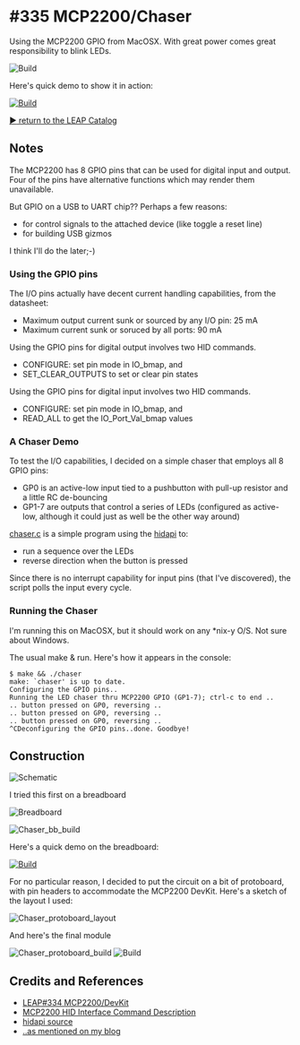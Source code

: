 # #335 MCP2200/Chaser

Using the MCP2200 GPIO from MacOSX. With great power comes great responsibility to blink LEDs.

![Build](./assets/Chaser_build.jpg?raw=true)

Here's quick demo to show it in action:

[![Build](https://img.youtube.com/vi/QD8XAKR6MQo/0.jpg)](https://www.youtube.com/watch?v=QD8XAKR6MQo)

[:arrow_forward: return to the LEAP Catalog](https://leap.tardate.com)

## Notes

The MCP2200 has 8 GPIO pins that can be used for digital input and output.
Four of the pins have alternative functions which may render them unavailable.

But GPIO on a USB to UART chip?? Perhaps a few reasons:

* for control signals to the attached device (like toggle a reset line)
* for building USB gizmos

I think I'll do the later;-)

### Using the GPIO pins

The I/O pins actually have decent current handling capabilities, from the datasheet:

* Maximum output current sunk or sourced by any I/O pin: 25 mA
* Maximum current sunk or soruced by all ports: 90 mA

Using the GPIO pins for digital output involves two HID commands.

* CONFIGURE: set pin mode in IO_bmap, and
* SET_CLEAR_OUTPUTS to set or clear pin states

Using the GPIO pins for digital input involves two HID commands.

* CONFIGURE: set pin mode in IO_bmap, and
* READ_ALL to get the IO_Port_Val_bmap values



### A Chaser Demo

To test the I/O capabilities, I decided on a simple chaser that employs all 8 GPIO pins:

* GP0 is an active-low input tied to a pushbutton with pull-up resistor and a little RC de-bouncing
* GP1-7 are outputs that control a series of LEDs (configured as active-low, although it could just as well be the other way around)

[chaser.c](./chaser.c) is a simple program using the [hidapi](http://www.signal11.us/oss/hidapi/) to:

* run a sequence over the LEDs
* reverse direction when the button is pressed

Since there is no interrupt capability for input pins (that I've discovered), the script polls the input every cycle.

### Running the Chaser

I'm running this on MacOSX, but it should work on any *nix-y O/S. Not sure about Windows.

The usual make & run. Here's how it appears in the console:

```
$ make && ./chaser
make: `chaser' is up to date.
Configuring the GPIO pins..
Running the LED chaser thru MCP2200 GPIO (GP1-7); ctrl-c to end ..
.. button pressed on GP0, reversing ..
.. button pressed on GP0, reversing ..
.. button pressed on GP0, reversing ..
^CDeconfiguring the GPIO pins..done. Goodbye!
```

## Construction

![Schematic](./assets/Chaser_schematic.jpg?raw=true)

I tried this first on a breadboard

![Breadboard](./assets/Chaser_bb.jpg?raw=true)

![Chaser_bb_build](./assets/Chaser_bb_build.jpg?raw=true)

Here's a quick demo on the breadboard:

[![Build](https://img.youtube.com/vi/Tv6zqlW3XqY/0.jpg)](https://www.youtube.com/watch?v=Tv6zqlW3XqY)

For no particular reason, I decided to put the circuit on a bit of protoboard, with pin headers
to accommodate the MCP2200 DevKit. Here's a sketch of the layout I used:

![Chaser_protoboard_layout](./assets/Chaser_protoboard_layout.jpg?raw=true)

And here's the final module

![Chaser_protoboard_build](./assets/Chaser_protoboard_build.jpg?raw=true)
![Build](./assets/Chaser_build.jpg?raw=true)

## Credits and References
* [LEAP#334 MCP2200/DevKit](../DevKit)
* [MCP2200 HID Interface Command Description](http://ww1.microchip.com/downloads/en/DeviceDoc/93066A.pdf)
* [hidapi source](http://www.signal11.us/oss/hidapi/)
* [..as mentioned on my blog](https://blog.tardate.com/2017/08/leap335-mcp2200-led-chaser-just-because.html)
